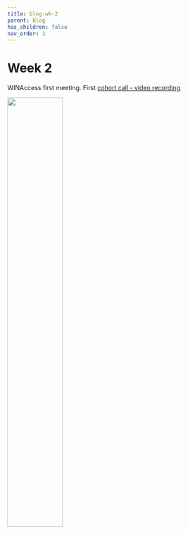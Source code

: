 ```yaml
---
title: blog-wk-2
parent: Blog
has_children: false
nav_order: 3
---
```


# Week 2
WINAccess first meeting. First [cohort call - video recording](https://www.youtube.com/watch?v=3-cvl7UfSTY&feature=youtu.be)

<img src="./blog-wk2.png" width="50%" height="50%">
